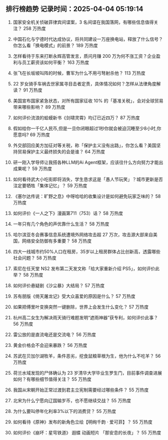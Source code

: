 
## 排行榜趋势 记录时间：2025-04-04 05:19:14
  
  1. 国家安全机关侦破菲律宾间谍案，3 名间谍在我国落网，有哪些信息值得关注？ 258 万热度
    
  2. 中国石化与宁德时代达成协议，将共同建设一万座换电站，释放了什么信号？你怎么看「换电模式」的前景？ 189 万热度
    
  3. 怎样看待于东来打断永辉高管发言，质问月赚 200 万为何不涨工资？企业盈利与员工薪资该如何平衡？ 163 万热度
    
  4. 张飞在长坂坡叫阵的时候，曹军为什么不用弓弩射杀他？ 113 万热度
    
  5. 22 岁女骑手车祸去世家属寻目击者定责，具体情况如何？怎样从法律角度解读？ 91 万热度
    
  6. 美国宣布国家紧急状态，对所有国家征收 10% 的「基准关税」，会对全球贸易带来哪些影响？ 89 万热度
    
  7. 如何评价流浪的蛤蟆新书《剑啸灵霄》均订已近四万？ 87 万热度
    
  8. 假如给你一千亿人民币,但是一旦你闭眼超过1秒你就会被迫沉睡至少8小时,你愿意吗? 69 万热度
    
  9. 外交部回应美方加征对等关税，称「保护主义没有出路」，你怎么看？美国坚持贸易保护主义最终损失的会是谁？ 64 万热度
    
  10. 研一刚入学导师让我搭各种LLM的Ai Agent框架，应该往什么方向努力才能出成果呢？ 59 万热度
    
  11. 如何看待武大小吃街即将消失，学生恳求这是「愚人节玩笑」？城市更新是否注定要牺牲「集体记忆」？ 59 万热度
    
  12. 《塞尔达传说：旷野之息》中呀哈哈的收集设计是如何避免玩家乏味的？ 58 万热度
    
  13. 如何评价《一人之下》漫画第711（753）话？ 58 万热度
    
  14. 一年只有几个角色的声优靠什么生活？ 58 万热度
    
  15. 哈尔滨亚冬会赛事信息系统遭境外网络攻击超 27 万次，攻击源大部来自美国，网络安全防御有多重要？ 58 万热度
    
  16. 四大一线城市约50%人口在租房，35岁以上租房群体占比创新高，透露哪些社会问题？ 58 万热度
    
  17. 索尼在任天堂 NS2 发布第二天发文称「给大家重新介绍 PS5」，如何评价此举？ 58 万热度
    
  18. 如何评价悬疑剧《沙尘暴》大结局？ 57 万热度
    
  19. 苏有朋版《倚天屠龙记》受大众喜爱的原因是什么？ 57 万热度
    
  20. 如果把傅里叶变换突然一键删除，世界上会发生什么变化？ 57 万热度
    
  21. 杭州高二女生为解决雨天骑行难题发明“遮雨神器”获专利，如何评价此事？ 56 万热度
    
  22. 雷公放的是直流电还是交流电？ 56 万热度
    
  23. 黄金价格会不会迎来暴跌？ 56 万热度
    
  24. 苏武在贝加尔湖牧羊，条件恶劣，挖食鼠粮草根为生，他为什么不吃羊？ 56 万热度
    
  25. 荷兰水域发现的尸体确认为 23 岁清华大学毕业生罗生门，目前事件调查进展如何？有哪些细节值得关注？ 55 万热度
    
  26. 我国从宋朝开始正常过渡到君主立宪制需要经过哪些条件？ 55 万热度
    
  27. 北宋为什么宁愿向辽国输岁币，也不愿继续交战？ 55 万热度
    
  28. 为什么要叫停年化利率3%以下的消费贷？ 55 万热度
    
  29. 如何看待《原神》发布的新角色立绘【明绚千韵 · 爱可菲】？ 55 万热度
    
  30. 如何评价《崩坏：星穹铁道》 遐蝶 动画短片 「那安息的长夜」？ 55 万热度
    